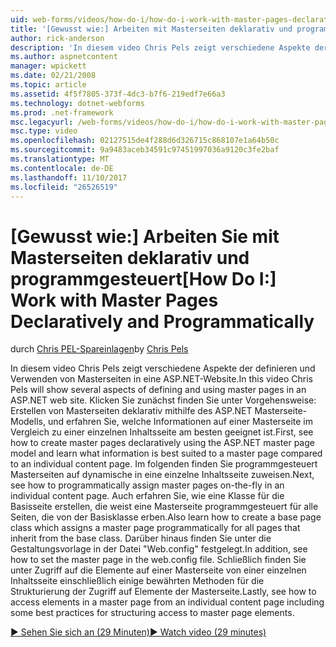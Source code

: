 ```yaml
---
uid: web-forms/videos/how-do-i/how-do-i-work-with-master-pages-declaratively-and-programmatically
title: '[Gewusst wie:] Arbeiten mit Masterseiten deklarativ und programmgesteuert | Microsoft Docs'
author: rick-anderson
description: 'In diesem video Chris Pels zeigt verschiedene Aspekte der definieren und Verwenden von Masterseiten in eine ASP.NET-Website. Erstens finden Sie unter Vorgehensweise: Erstellen von Masterseiten Declarati...'
ms.author: aspnetcontent
manager: wpickett
ms.date: 02/21/2008
ms.topic: article
ms.assetid: 4f5f7805-373f-4dc3-b7f6-219edf7e66a3
ms.technology: dotnet-webforms
ms.prod: .net-framework
msc.legacyurl: /web-forms/videos/how-do-i/how-do-i-work-with-master-pages-declaratively-and-programmatically
msc.type: video
ms.openlocfilehash: 02127515de4f288d6d326715c868107e1a64b50c
ms.sourcegitcommit: 9a9483aceb34591c97451997036a9120c3fe2baf
ms.translationtype: MT
ms.contentlocale: de-DE
ms.lasthandoff: 11/10/2017
ms.locfileid: "26526519"
---
```

<a name="how-do-i-work-with-master-pages-declaratively-and-programmatically"></a><span data-ttu-id="188f4-104">[Gewusst wie:] Arbeiten Sie mit Masterseiten deklarativ und programmgesteuert</span><span class="sxs-lookup"><span data-stu-id="188f4-104">[How Do I:] Work with Master Pages Declaratively and Programmatically</span></span>
====================
<span data-ttu-id="188f4-105">durch [Chris PEL-Spareinlagen](https://twitter.com/chrispels)</span><span class="sxs-lookup"><span data-stu-id="188f4-105">by [Chris Pels](https://twitter.com/chrispels)</span></span>

<span data-ttu-id="188f4-106">In diesem video Chris Pels zeigt verschiedene Aspekte der definieren und Verwenden von Masterseiten in eine ASP.NET-Website.</span><span class="sxs-lookup"><span data-stu-id="188f4-106">In this video Chris Pels will show several aspects of defining and using master pages in an ASP.NET web site.</span></span> <span data-ttu-id="188f4-107">Klicken Sie zunächst finden Sie unter Vorgehensweise: Erstellen von Masterseiten deklarativ mithilfe des ASP.NET Masterseite-Modells, und erfahren Sie, welche Informationen auf einer Masterseite im Vergleich zu einer einzelnen Inhaltsseite am besten geeignet ist.</span><span class="sxs-lookup"><span data-stu-id="188f4-107">First, see how to create master pages declaratively using the ASP.NET master page model and learn what information is best suited to a master page compared to an individual content page.</span></span> <span data-ttu-id="188f4-108">Im folgenden finden Sie programmgesteuert Masterseiten auf dynamische in eine einzelne Inhaltsseite zuweisen.</span><span class="sxs-lookup"><span data-stu-id="188f4-108">Next, see how to programmatically assign master pages on-the-fly in an individual content page.</span></span> <span data-ttu-id="188f4-109">Auch erfahren Sie, wie eine Klasse für die Basisseite erstellen, die weist eine Masterseite programmgesteuert für alle Seiten, die von der Basisklasse erben.</span><span class="sxs-lookup"><span data-stu-id="188f4-109">Also learn how to create a base page class which assigns a master page programmatically for all pages that inherit from the base class.</span></span> <span data-ttu-id="188f4-110">Darüber hinaus finden Sie unter die Gestaltungsvorlage in der Datei "Web.config" festgelegt.</span><span class="sxs-lookup"><span data-stu-id="188f4-110">In addition, see how to set the master page in the web.config file.</span></span> <span data-ttu-id="188f4-111">Schließlich finden Sie unter Zugriff auf die Elemente auf einer Masterseite von einer einzelnen Inhaltsseite einschließlich einige bewährten Methoden für die Strukturierung der Zugriff auf Elemente der Masterseite.</span><span class="sxs-lookup"><span data-stu-id="188f4-111">Lastly, see how to access elements in a master page from an individual content page including some best practices for structuring access to master page elements.</span></span>

[<span data-ttu-id="188f4-112">&#9654; Sehen Sie sich an (29 Minuten)</span><span class="sxs-lookup"><span data-stu-id="188f4-112">&#9654; Watch video (29 minutes)</span></span>](https://channel9.msdn.com/Blogs/ASP-NET-Site-Videos/how-do-i-work-with-master-pages-declaratively-and-programmatically)
